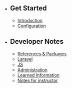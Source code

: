 - ## Get Started
    - [Introduction](/{{route}}/{{version}}/introduction)
    - [Configuration](/{{route}}/{{version}}/configuration)

- ## Developer Notes
    - [References & Packages](/{{route}}/{{version}}/development/references)
    - [Laravel](/{{route}}/{{version}}/development/laravel)
    - [JS](/{{route}}/{{version}}/development/references)
    - [Administration](/{{route}}/{{version}}/development/administration)
    - [Learned Information](/{{route}}/{{version}}/development/learned)
    - [Notes for instructor](/{{route}}/{{version}}/development/notes)
